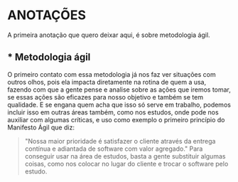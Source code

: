 # ANOTAÇÕES

A primeira anotação que quero deixar aqui, é sobre metodologia ágil.


## * Metodologia ágil

O primeiro contato com essa metodologia já nos faz ver situações com outros olhos, pois ela impacta diretamente na rotina de quem a usa, fazendo com que a gente pense e analise sobre as ações que iremos tomar, se essas ações são eficazes para nosso objetivo e também se tem qualidade. E se engana quem acha que isso só serve em trabalho, podemos incluir isso em outras áreas também, como nos estudos, onde pode nos auxiliar com algumas críticas, e uso como exemplo o primeiro princípio do Manifesto Ágil que diz: 
> "Nossa maior prioridade é satisfazer o cliente através da entrega contínua e adiantada de software com valor agregado."
Para conseguir usar na área de estudos, basta a gente substituir algumas coisas, como nos colocar no lugar do cliente e trocar o software pelo estudo.